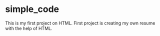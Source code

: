 # simple_code
This is my first project on HTML.
First project is creating my own resume with the help of HTML.
